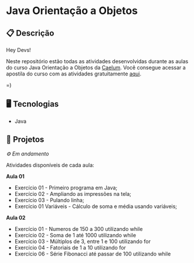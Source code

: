 # Java Orientação a Objetos
## 📋 Descrição
Hey Devs!

Neste repositório estão todas as atividades desenvolvidas durante as aulas do curso Java Orientação a Objetos da [Caelum](https://www.caelum.com.br). Você consegue acessar a apostila do curso com as atividades gratuitamente [aqui](https://www.caelum.com.br/apostilas).

=)

## 🖥️ Tecnologias

- Java


## 🎨 Projetos
*⚙ Em andamento*

Atividades disponíveis de cada aula:

**Aula 01**

- Exercício 01 - Primeiro programa em Java;
- Exercício 02 - Ampliando as impressões na tela;
- Exercício 03 - Pulando linha;
- Exercício 01 Variáveis - Cálculo de soma e média usando variáveis;

**Aula 02**

- Exercício 01 - Numeros de 150 a 300 utilizando while
- Exercício 02 - Soma de 1 até 1000 utilizando while
- Exercício 03 - Múltiplos de 3, entre 1 e 100 utilizando for
- Exercício 04 - Fatoriais de 1 a 10 utilizando for
- Exercício 06 - Série Fibonacci até passar de 100 utilizando while

